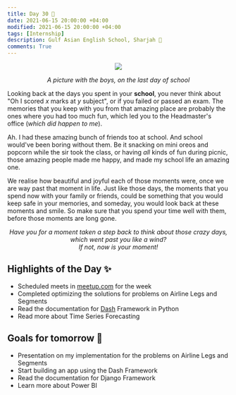 ```yaml
---
title: Day 30 🗿
date: 2021-06-15 20:00:00 +04:00
modified: 2021-06-15 20:00:00 +04:00
tags: [Internship]
description: Gulf Asian English School, Sharjah 🏫
comments: True
---
```


<div align='center'>
 <img src='https://i.postimg.cc/QM9TwKVb/IMG-20190402-WA0002.jpg'/>
 <p>
   <em>A picture with the boys, on the last day of school</em>
 </p>
</div>   
                                                                 
Looking back at the days you spent in your **school**, you never think about "Oh I scored *x* marks at *y* subject", or if you failed or passed an exam. The memories that you keep with you from that amazing place are probably the ones where you had too much fun, which led you to the Headmaster's office (*which did happen to me*).

Ah. I had these amazing bunch of friends too at school. And school would've been boring without them. Be it snacking on mini oreos and popcorn while the sir took the class, or having *all* kinds of fun during picnic, those amazing people made me happy, and made my school life an amazing one.

We realise how beautiful and joyful each of those moments were, once we are way past that moment in life. Just like those days, the moments that you spend now with your family or friends, could be something that you would keep safe in your memories, and someday, you would look back at these moments and smile. So make sure that you spend your time well with them, before those moments are long gone. 

<p align='center'>
  <em>Have you for a moment taken a step back to think about those crazy days, which went past you like a wind?
    <br>
    If not, now is your moment!
  </em>
</p>



## Highlights of the Day ✨
- Scheduled meets in [meetup.com](https://meetup.com) for the week
- Completed optimizing the solutions for problems on Airline Legs and Segments
- Read the documentation for [Dash](https://dash.plotly.com/) Framework in Python
- Read more about Time Series Forecasting

## Goals for tomorrow 📝
- Presentation on my implementation for the problems on Airline Legs and Segments
- Start building an app using the Dash Framework
- Read the documentation for Django Framework
- Learn more about Power BI
